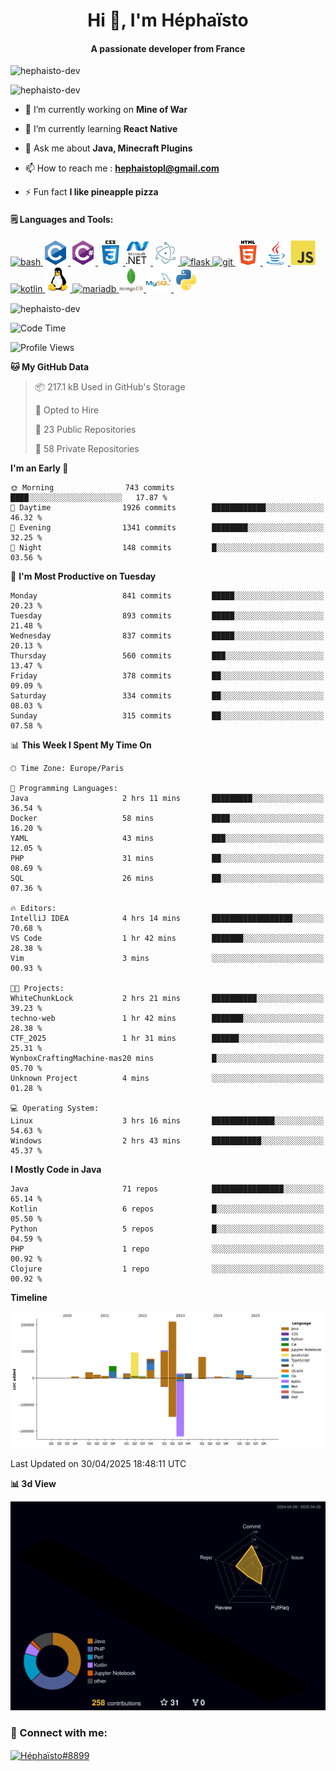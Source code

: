 <h1 align="center">Hi 👋, I'm Héphaïsto</h1>
<h4 align="center">A passionate developer from France</h4>

<p align="left"> <img src="https://komarev.com/ghpvc/?username=hephaisto-dev&label=Profile%20views&color=0e75b6&style=flat" alt="hephaisto-dev" /> </p>

<img src="https://github-profile-trophy.vercel.app/?username=hephaisto-dev&no-bg=true&theme=algolia&no-frame=true&row=1" alt="hephaisto-dev" />

- 🔭 I’m currently working on **Mine of War**

- 🌱 I’m currently learning **React Native**

- 💬 Ask me about **Java, Minecraft Plugins**

- 📫 How to reach me : **hephaistopl@gmail.com**

- ⚡ Fun fact **I like pineapple pizza**

<h4 align="left">🗒️ Languages and Tools:</h4>
<p align="left"> <a href="https://www.gnu.org/software/bash/" target="_blank" rel="noreferrer"> <img src="https://www.vectorlogo.zone/logos/gnu_bash/gnu_bash-icon.svg" alt="bash" width="40" height="40"/> </a> <a href="https://www.cprogramming.com/" target="_blank" rel="noreferrer"> <img src="https://raw.githubusercontent.com/devicons/devicon/master/icons/c/c-original.svg" alt="c" width="40" height="40"/> </a> <a href="https://www.w3schools.com/cs/" target="_blank" rel="noreferrer"> <img src="https://raw.githubusercontent.com/devicons/devicon/master/icons/csharp/csharp-original.svg" alt="csharp" width="40" height="40"/> </a> <a href="https://www.w3schools.com/css/" target="_blank" rel="noreferrer"> <img src="https://raw.githubusercontent.com/devicons/devicon/master/icons/css3/css3-original-wordmark.svg" alt="css3" width="40" height="40"/> </a> <a href="https://dotnet.microsoft.com/" target="_blank" rel="noreferrer"> <img src="https://raw.githubusercontent.com/devicons/devicon/master/icons/dot-net/dot-net-original-wordmark.svg" alt="dotnet" width="40" height="40"/> </a> <a href="https://www.electronjs.org" target="_blank" rel="noreferrer"> <img src="https://raw.githubusercontent.com/devicons/devicon/master/icons/electron/electron-original.svg" alt="electron" width="40" height="40"/> </a> <a href="https://flask.palletsprojects.com/" target="_blank" rel="noreferrer"> <img src="https://www.vectorlogo.zone/logos/pocoo_flask/pocoo_flask-icon.svg" alt="flask" width="40" height="40"/> </a> <a href="https://git-scm.com/" target="_blank" rel="noreferrer"> <img src="https://www.vectorlogo.zone/logos/git-scm/git-scm-icon.svg" alt="git" width="40" height="40"/> </a> <a href="https://www.w3.org/html/" target="_blank" rel="noreferrer"> <img src="https://raw.githubusercontent.com/devicons/devicon/master/icons/html5/html5-original-wordmark.svg" alt="html5" width="40" height="40"/> </a> <a href="https://www.java.com" target="_blank" rel="noreferrer"> <img src="https://raw.githubusercontent.com/devicons/devicon/master/icons/java/java-original.svg" alt="java" width="40" height="40"/> </a> <a href="https://developer.mozilla.org/en-US/docs/Web/JavaScript" target="_blank" rel="noreferrer"> <img src="https://raw.githubusercontent.com/devicons/devicon/master/icons/javascript/javascript-original.svg" alt="javascript" width="40" height="40"/> </a> <a href="https://kotlinlang.org" target="_blank" rel="noreferrer"> <img src="https://www.vectorlogo.zone/logos/kotlinlang/kotlinlang-icon.svg" alt="kotlin" width="40" height="40"/> </a> <a href="https://www.linux.org/" target="_blank" rel="noreferrer"> <img src="https://raw.githubusercontent.com/devicons/devicon/master/icons/linux/linux-original.svg" alt="linux" width="40" height="40"/> </a> <a href="https://mariadb.org/" target="_blank" rel="noreferrer"> <img src="https://www.vectorlogo.zone/logos/mariadb/mariadb-icon.svg" alt="mariadb" width="40" height="40"/> </a> <a href="https://www.mongodb.com/" target="_blank" rel="noreferrer"> <img src="https://raw.githubusercontent.com/devicons/devicon/master/icons/mongodb/mongodb-original-wordmark.svg" alt="mongodb" width="40" height="40"/> </a> <a href="https://www.mysql.com/" target="_blank" rel="noreferrer"> <img src="https://raw.githubusercontent.com/devicons/devicon/master/icons/mysql/mysql-original-wordmark.svg" alt="mysql" width="40" height="40"/> </a> <a href="https://www.python.org" target="_blank" rel="noreferrer"> <img src="https://raw.githubusercontent.com/devicons/devicon/master/icons/python/python-original.svg" alt="python" width="40" height="40"/> </a> </p>


<p><img align="center" src="https://github-readme-streak-stats.herokuapp.com/?user=hephaisto-dev&theme=transparent" alt="hephaisto-dev" /></p>

<!--START_SECTION:waka-->
![Code Time](http://img.shields.io/badge/Code%20Time-869%20hrs%2053%20mins-blue)

![Profile Views](http://img.shields.io/badge/Profile%20Views-2-blue)

**🐱 My GitHub Data** 

> 📦 217.1 kB Used in GitHub's Storage 
 > 
> 💼 Opted to Hire
 > 
> 📜 23 Public Repositories 
 > 
> 🔑 58 Private Repositories 
 > 
**I'm an Early 🐤** 

```text
🌞 Morning                743 commits         ████░░░░░░░░░░░░░░░░░░░░░   17.87 % 
🌆 Daytime                1926 commits        ████████████░░░░░░░░░░░░░   46.32 % 
🌃 Evening                1341 commits        ████████░░░░░░░░░░░░░░░░░   32.25 % 
🌙 Night                  148 commits         █░░░░░░░░░░░░░░░░░░░░░░░░   03.56 % 
```
📅 **I'm Most Productive on Tuesday** 

```text
Monday                   841 commits         █████░░░░░░░░░░░░░░░░░░░░   20.23 % 
Tuesday                  893 commits         █████░░░░░░░░░░░░░░░░░░░░   21.48 % 
Wednesday                837 commits         █████░░░░░░░░░░░░░░░░░░░░   20.13 % 
Thursday                 560 commits         ███░░░░░░░░░░░░░░░░░░░░░░   13.47 % 
Friday                   378 commits         ██░░░░░░░░░░░░░░░░░░░░░░░   09.09 % 
Saturday                 334 commits         ██░░░░░░░░░░░░░░░░░░░░░░░   08.03 % 
Sunday                   315 commits         ██░░░░░░░░░░░░░░░░░░░░░░░   07.58 % 
```


📊 **This Week I Spent My Time On** 

```text
🕑︎ Time Zone: Europe/Paris

💬 Programming Languages: 
Java                     2 hrs 11 mins       █████████░░░░░░░░░░░░░░░░   36.54 % 
Docker                   58 mins             ████░░░░░░░░░░░░░░░░░░░░░   16.20 % 
YAML                     43 mins             ███░░░░░░░░░░░░░░░░░░░░░░   12.05 % 
PHP                      31 mins             ██░░░░░░░░░░░░░░░░░░░░░░░   08.69 % 
SQL                      26 mins             ██░░░░░░░░░░░░░░░░░░░░░░░   07.36 % 

🔥 Editors: 
IntelliJ IDEA            4 hrs 14 mins       ██████████████████░░░░░░░   70.68 % 
VS Code                  1 hr 42 mins        ███████░░░░░░░░░░░░░░░░░░   28.38 % 
Vim                      3 mins              ░░░░░░░░░░░░░░░░░░░░░░░░░   00.93 % 

🐱‍💻 Projects: 
WhiteChunkLock           2 hrs 21 mins       ██████████░░░░░░░░░░░░░░░   39.23 % 
techno-web               1 hr 42 mins        ███████░░░░░░░░░░░░░░░░░░   28.38 % 
CTF_2025                 1 hr 31 mins        ██████░░░░░░░░░░░░░░░░░░░   25.31 % 
WynboxCraftingMachine-mas20 mins             █░░░░░░░░░░░░░░░░░░░░░░░░   05.70 % 
Unknown Project          4 mins              ░░░░░░░░░░░░░░░░░░░░░░░░░   01.28 % 

💻 Operating System: 
Linux                    3 hrs 16 mins       ██████████████░░░░░░░░░░░   54.63 % 
Windows                  2 hrs 43 mins       ███████████░░░░░░░░░░░░░░   45.37 % 
```

**I Mostly Code in Java** 

```text
Java                     71 repos            ████████████████░░░░░░░░░   65.14 % 
Kotlin                   6 repos             █░░░░░░░░░░░░░░░░░░░░░░░░   05.50 % 
Python                   5 repos             █░░░░░░░░░░░░░░░░░░░░░░░░   04.59 % 
PHP                      1 repo              ░░░░░░░░░░░░░░░░░░░░░░░░░   00.92 % 
Clojure                  1 repo              ░░░░░░░░░░░░░░░░░░░░░░░░░   00.92 % 
```



**Timeline**

![Lines of Code chart](https://raw.githubusercontent.com/Hephaisto-dev/Hephaisto-dev/main/assets/bar_graph.png)


 Last Updated on 30/04/2025 18:48:11 UTC
<!--END_SECTION:waka-->
**📊 3d View**

![3d chart](https://github.com/Hephaisto-dev/Hephaisto-dev/blob/main/profile-3d-contrib/profile-night-rainbow.svg)

<h3 align="left">🤝 Connect with me:</h3>
<p align="left">
<a href="https://discord.gg/Héphaïsto#8899" target="blank"><img align="center" src="https://raw.githubusercontent.com/rahuldkjain/github-profile-readme-generator/master/src/images/icons/Social/discord.svg" alt="Héphaïsto#8899" height="30" width="40" /></a>
</p>
